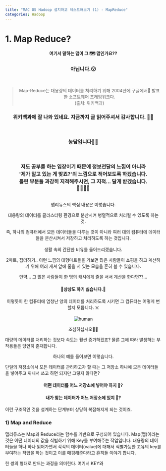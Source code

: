 ```yaml
---
title: "MAC OS Hadoop 설치하고 테스트해보기 (1) - MapReduce"
categories: Hadoop
---
```


# 1. Map Reduce? 
<h4><center> 여기서 말하는 맵이 그 🗺 맵인가요??</center></h4>
<h3><center>아닙니다.😗</center></h3>

<br>

> <center>Map-Reduce는 대용량의 데이터를 처리하기 위해 2004년에 구글에서 발표한 소프트웨어 프레임워크다.</center>
> <center>(출처: 위키백과)</center>


<h3><center>위키백과에 잘 나와 있네요. 지금까지 글 읽어주셔서 감사합니다. 🙋‍♂️ </center></h3>
<br>
<h3><center>농담입니다🤦‍♂️</center></h3>
<br>

<h3><center>저도 공부를 하는 입장이기 때문에 정보전달의 느낌이 아니라</center>
<center>'제가 알고 있는 게 맞죠?'의 느낌으로 적어보도록 하겠습니다.</center>
<center>틀린 부분들 과감히 지적해주시면, 그 지적... 달게 받겠습니다.</center>
<center>🍦🍭🍬🍩</center></h3>

<br>
<center>맵리듀스의 핵심 내용은 이렇습니다.

대용량의 데이터를 클러스터링 환경으로 분산시켜 병렬적으로 처리될 수 있도록 하는 것.</center> 
<center>즉, 하나의 컴퓨터에서 모든 데이터들을 다루는 것이 아니라 여러 대의 컴퓨터에 데이터들을 분산시켜서 저장하고 처리하도록 하는 것입니다.</center>
<br>

<center>생활 속의 간단한 비유를 들어드리겠습니다.

2마트, 집더하기.. 이런 느낌의 대형마트들을 가보면 많은 사람들이 쇼핑을 하고 계산하기 위해 여러 캐셔 앞에 줄을 서 있는 모습을 흔히 볼 수 있습니다.

만약... 그 많은 사람들이 한 명의 캐셔에게 줄을 서서 계산을 한다면??...

<h4>🙈상상도 하기 싫습니다.🙈</h4>

이렇듯이 한 컴퓨터에 엄청난 양의 데이터를 처리하도록 시키면 그 컴퓨터는 어떻게 변할지 모릅니다. ☠️



![human](https://user-images.githubusercontent.com/42923027/107868848-079bce80-6ecb-11eb-8493-40c62494bbf9.gif)


~~<center>조심하십시오🥶😱</center>~~

</center>


대량의 데이터를 처리하는 것보다 속도는 훨씬 증가하겠죠? 물론 그에 따라 발생하는 부작용들은 당연히 존재합니다.

<center>하나의 예를 들어보면 이렇습니다. </center>

 
단일의 저장소에서 모든 데이터를 관리하고자 할 때는 그 저장소 하나에 모든 데이터들을 넣어주고 꺼내서 쓰고 하면 되지만 그렇지 않다면?

#### <center>어떤 데이터를 어느 저장소에 넣어야 하지 🤔? </center>
#### <center>내가 찾는 데이터가 어느 저장소에 있지 🤔? </center>

이런 구조적인 것을 설계하는 단계부터 상당히 복잡해지게 되는 것이죠.

### 1) Map and Reduce

맵리듀스는 Map과 Reduce라는 함수를 기반으로 구성되어 있습니다.
Map(맵)이라는 것은 어떤 데이터의 값을 식별하기 위해 Key를 부여해주는 작업입니다. 대용량의 데이터들을 하나 하나 읽어가면서 각각의 데이터(value)에 대해서 식별가능한 고유의 key를 부여하는 작업을 하는 것이고 이를 매핑해준다라고 흔히들 이야기 합니다. 

한 쌍의 형태로 만드는 과정을 의미한다. 여기서 KEY와

